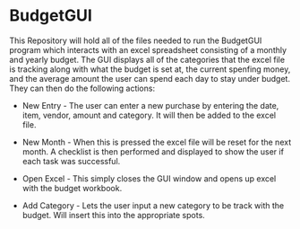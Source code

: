 # BudgetGUI
This Repository will hold all of the files needed to run the BudgetGUI program which interacts with an excel spreadsheet consisting of a monthly and yearly budget. The GUI displays all of the categories that the excel file is tracking along with what the budget is set at, the current spenfing money, and the average amount the user can spend each day to stay under budget. They can then do the following actions: 

  - New Entry - The user can enter a new purchase by entering the date, item, vendor, amount and category. It will then be added to the                     excel file.
  
  - New Month - When this is pressed the excel file will be reset for the next month. A checklist is then performed and displayed to show                   the user if each task was successful.
  
  - Open Excel - This simply closes the GUI window and opens up excel with the budget workbook.
  
  - Add Category - Lets the user input a new category to be track with the budget. Will insert this into the appropriate spots. 
